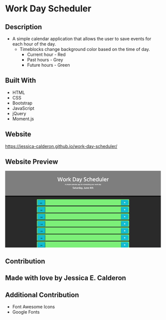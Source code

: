 # Work Day Scheduler

## Description
* A simple calendar application that allows the user to save events for each hour of the day. 
    * Timeblocks change background color based on the time of day. 
        * Current hour - Red
        * Past hours - Grey
        * Future hours - Green

## Built With
* HTML
* CSS
* Bootstrap
* JavaScript
* jQuery
* Moment.js


## Website
https://jessica-calderon.github.io/work-day-scheduler/

## Website Preview
![index](./assets/images/work-day-scheduler.gif)
## Contribution
## Made with love by Jessica E. Calderon

## Additional Contribution
* Font Awesome Icons
* Google Fonts 

